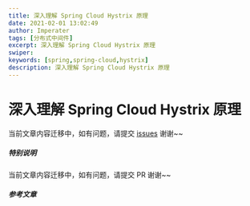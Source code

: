 ```yaml
---
title: 深入理解 Spring Cloud Hystrix 原理
date: 2021-02-01 13:02:49
author: Imperater
tags: [分布式中间件]
excerpt: 深入理解 Spring Cloud Hystrix 原理
swiper:
keywords: [spring,spring-cloud,hystrix]
description: 深入理解 Spring Cloud Hystrix 原理
---
```


# 深入理解 Spring Cloud Hystrix 原理

当前文章内容迁移中，如有问题，请提交 [issues](https://github.com/Starrier/starrier.github.io/issues) 谢谢~~

##### **特别说明**

当前文章内容迁移中，如有问题，请提交 PR 谢谢~~

##### 参考文章
